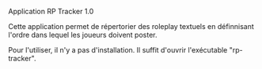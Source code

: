 Application RP Tracker 1.0 

Cette application permet de répertorier des roleplay textuels en définnisant l'ordre dans lequel les joueurs doivent poster.

Pour l'utiliser, il n'y a pas d'installation. Il suffit d'ouvrir l'exécutable "rp-tracker".
